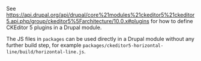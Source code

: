 See <https://api.drupal.org/api/drupal/core%21modules%21ckeditor5%21ckeditor5.api.php/group/ckeditor5%5Farchitecture/10.0.x#plugins> for how to define CKEditor 5 plugins in a Drupal module.

The JS files in `packages` can be used directly in a Drupal module without any further build step, for example `packages/ckeditor5-horizontal-line/build/horizontal-line.js`.